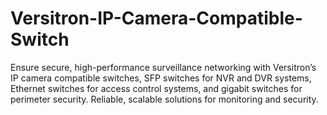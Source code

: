 # Versitron-IP-Camera-Compatible-Switch
Ensure secure, high-performance surveillance networking with Versitron’s IP camera compatible switches, SFP switches for NVR and DVR systems, Ethernet switches for access control systems, and gigabit switches for perimeter security. Reliable, scalable solutions for monitoring and security.
